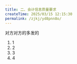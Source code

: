 ```yaml
---
title: 二、会计信息质量要求
createTime: 2025/03/15 12:15:30
permalink: /zjkj/yd8pnn8o/
---
```




对方对方的多发的

1. 1
2. 2
3. 3
4. 4